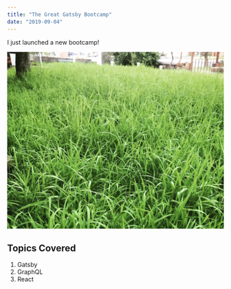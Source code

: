 ```yaml
---
title: "The Great Gatsby Bootcamp"
date: "2019-09-04"
---
```


I just launched a new bootcamp!

![Grass](./grass.jpg)

## Topics Covered

1. Gatsby
2. GraphQL
3. React